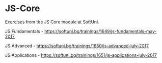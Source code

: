 # JS-Core
Exercises from the JS Core module at SoftUni.


JS Fundamentals - https://softuni.bg/trainings/1649/js-fundamentals-may-2017

JS Advanced - https://softuni.bg/trainings/1650/js-advanced-july-2017

JS Applications - https://softuni.bg/trainings/1651/js-applications-july-2017
